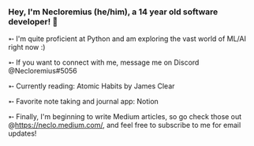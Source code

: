 ### Hey, I'm Necloremius (he/him), a 14 year old software developer! 👋

➵ I'm quite proficient at Python and am exploring the vast world of ML/AI right now :)

➵ If you want to connect with me, message me on Discord @Necloremius#5056

➵ Currently reading: Atomic Habits by James Clear

➵ Favorite note taking and journal app: Notion

➵ Finally, I'm beginning to write Medium articles, so go check those out @https://neclo.medium.com/, and feel free to subscribe to me for email updates!












<!--
**Amdirpherian/Amdirpherian** is a ✨ _special_ ✨ repository because its `README.md` (this file) appears on your GitHub profile.

